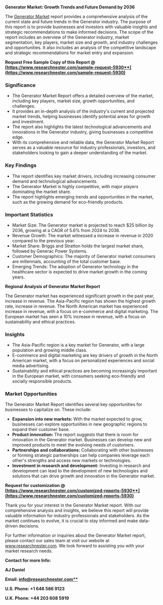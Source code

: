 ﻿**Generator Market: Growth Trends and Future Demand by 2036**

The [Generator Market](https://www.researchnester.com/reports/generator-market/5930) report provides a comprehensive analysis of the current state and future trends in the Generator industry. The purpose of this report is to provide businesses and investors with valuable insights and strategic recommendations to make informed decisions. The scope of the report includes an overview of the Generator industry, market segmentation, key players, market size and growth, and industry challenges and opportunities. It also includes an analysis of the competitive landscape and strategic recommendations for market entry and expansion.

**Request Free Sample Copy of this Report @ [https://www.researchnester.com/sample-request-5930**](https://www.researchnester.com/sample-request-5930)**
### **Significance**
- The Generator Market Report offers a detailed overview of the market, including key players, market size, growth opportunities, and challenges.
- It provides an in-depth analysis of the industry's current and projected market trends, helping businesses identify potential areas for growth and investment.
- The report also highlights the latest technological advancements and innovations in the Generator industry, giving businesses a competitive edge.
- With its comprehensive and reliable data, the Generator Market Report serves as a valuable resource for industry professionals, investors, and stakeholders looking to gain a deeper understanding of the market.
### **Key Findings**
- The report identifies key market drivers, including increasing consumer demand and technological advancements.
- The Generator Market is highly competitive, with major players dominating the market share.
- The report highlights emerging trends and opportunities in the market, such as the growing demand for eco-friendly products.
### **Important Statistics**
- Market Size: The Generator market is projected to reach $25 billion by 2036, growing at a CAGR of 5.6% from 2024 to 2036.
- Revenue Growth: The market witnessed a increase in revenue in 2020 compared to the previous year.
- Market Share: Briggs and Stratton holds the largest market share, followed by Generac Power Systems.
- Customer Demographics: The majority of Generator market consumers are millennials, accounting of the total customer base.
- Emerging Trends: The adoption of Generator technology in the healthcare sector is expected to drive market growth in the coming years.

**Regional Analysis of Generator Market Report**

The Generator market has experienced significant growth in the past year, increase in revenue. The Asia-Pacific region has shown the highest growth rate, increase in revenue. The North American market has experienced increase in revenue, with a focus on e-commerce and digital marketing. The European market has seen a 10% increase in revenue, with a focus on sustainability and ethical practices.
### **Insights**
- The Asia-Pacific region is a key market for Generator, with a large population and growing middle class.
- E-commerce and digital marketing are key drivers of growth in the North American market, with a focus on personalized experiences and social media advertising.
- Sustainability and ethical practices are becoming increasingly important in the European market, with consumers seeking eco-friendly and socially responsible products.
### **Market Opportunities**
The Generator Market Report identifies several key opportunities for businesses to capitalize on. These include:

- **Expansion into new markets:** With the market expected to grow, businesses can explore opportunities in new geographic regions to expand their customer base.
- **Product innovation:** The report suggests that there is room for innovation in the Generator market. Businesses can develop new and improved products to meet the evolving needs of customers.
- **Partnerships and collaborations:** Collaborating with other businesses or forming strategic partnerships can help companies leverage each other's strengths and access new markets or technologies.
- **Investment in research and development:** Investing in research and development can lead to the development of new technologies and solutions that can drive growth and innovation in the Generator market.

**Request for customization @ [https://www.researchnester.com/customized-reports-5930**](https://www.researchnester.com/customized-reports-5930)**

Thank you for your interest in the Generator Market report. With our comprehensive analysis and insights, we believe this report will provide valuable information for industry professionals and stakeholders. As the market continues to evolve, it is crucial to stay informed and make data-driven decisions.

For further information or inquiries about the Generator Market report, please contact our sales team at visit our website at www.researchnester.com. We look forward to assisting you with your market research needs.

**Contact for more Info:**

**AJ Daniel**

**Email: [info@researchnester.com**](mailto:info@researchnester.com)**

**U.S. Phone: +1 646 586 9123** 

**U.K. Phone: +44 203 608 5919**
